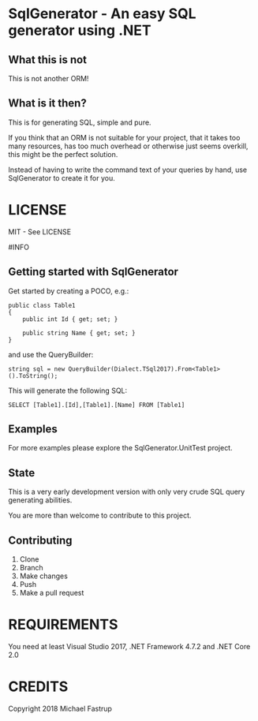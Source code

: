 ﻿# SqlGenerator - An easy SQL generator using .NET## What this is notThis is not another ORM!## What is it then?This is for generating SQL, simple and pure.If you think that an ORM is not suitable for your project, that it takes too many resources, has too much overhead or otherwise just seems overkill, this might be the perfect solution.Instead of having to write the command text of your queries by hand, use SqlGenerator to create it for you.# LICENSEMIT - See LICENSE#INFO## Getting started with SqlGeneratorGet started by creating a POCO, e.g.:```public class Table1{    public int Id { get; set; }    public string Name { get; set; }}```and use the QueryBuilder:```string sql = new QueryBuilder(Dialect.TSql2017).From<Table1>().ToString();```This will generate the following SQL:```SELECT [Table1].[Id],[Table1].[Name] FROM [Table1]```## ExamplesFor more examples please explore the SqlGenerator.UnitTest project.## StateThis is a very early development version with only very crude SQL query generating abilities.You are more than welcome to contribute to this project.## Contributing1. Clone2. Branch3. Make changes4. Push5. Make a pull request# REQUIREMENTSYou need at least Visual Studio 2017, .NET Framework 4.7.2 and .NET Core 2.0# CREDITSCopyright 2018 Michael Fastrup